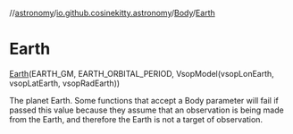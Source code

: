 //[astronomy](../../../../index.md)/[io.github.cosinekitty.astronomy](../../index.md)/[Body](../index.md)/[Earth](index.md)

# Earth

[Earth](index.md)(EARTH_GM, EARTH_ORBITAL_PERIOD, VsopModel(vsopLonEarth, vsopLatEarth, vsopRadEarth))

The planet Earth. Some functions that accept a Body parameter will fail if passed this value because they assume that an observation is being made from the Earth, and therefore the Earth is not a target of observation.

